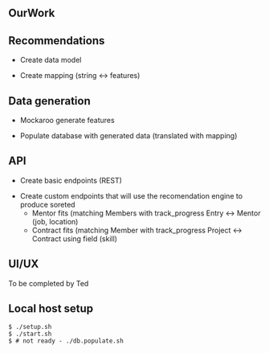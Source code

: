 ## OurWork

Recommendations
---

+ Create data model
- Create mapping (string <-> features)

Data generation
---
+ Mockaroo generate features
- Populate database with generated data (translated with mapping)

API
---

+ Create basic endpoints (REST)
- Create custom endpoints that will use the recomendation engine
  to produce soreted
  - Mentor fits (matching Members with track_progress Entry <-> Mentor (job, location)
  - Contract fits (matching Member with track_progress Project <-> Contract using field (skill)


UI/UX
---
To be completed by Ted

Local host setup
---

```
$ ./setup.sh
$ ./start.sh
$ # not ready - ./db.populate.sh
```
